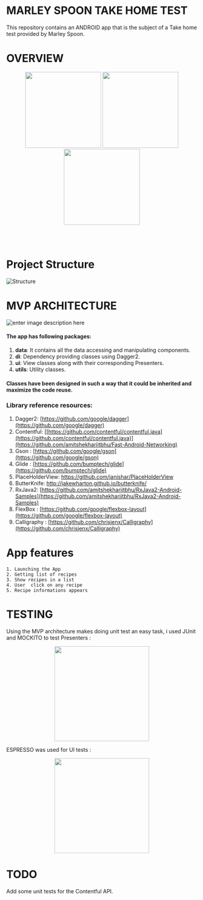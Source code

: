 



# MARLEY SPOON TAKE HOME TEST
This repository contains an ANDROID app that is the subject of a Take home test  provided by Marley Spoon.
# OVERVIEW

<p align="center">

  <img src="http://achraf.fps-platform.com/marleyspoon/screen1.gif" width="200">
  <img src="http://achraf.fps-platform.com/marleyspoon/screen3.png" width="200">
  <img src="http://achraf.fps-platform.com/marleyspoon/screen2.png" width="200">
</p>
<br>
<br>

# Project Structure
![Structure](http://achraf.fps-platform.com/marleyspoon/architecture.jpg)
<br>

# MVP ARCHITECTURE
![enter image description here](http://achraf.fps-platform.com/marleyspoon/MVP2.jpg)
#### The app has following packages:
1. **data**: It contains all the data accessing and manipulating components.
2. **di**: Dependency providing classes using Dagger2.
3. **ui**: View classes along with their corresponding Presenters.
4. **utils**: Utility classes.

#### Classes have been designed in such a way that it could be inherited and maximize the code reuse.

### Library reference resources:
1. Dagger2: [https://github.com/google/dagger](https://github.com/google/dagger)
2. Contentful: [[https://github.com/contentful/contentful.java](https://github.com/contentful/contentful.java)](https://github.com/amitshekhariitbhu/Fast-Android-Networking)
3. Gson : [https://github.com/google/gson](https://github.com/google/gson)
4. Glide : [https://github.com/bumptech/glide](https://github.com/bumptech/glide)
5. PlaceHolderView: https://github.com/janishar/PlaceHolderView
6. ButterKnife: http://jakewharton.github.io/butterknife/
7. RxJava2: [https://github.com/amitshekhariitbhu/RxJava2-Android-Samples](https://github.com/amitshekhariitbhu/RxJava2-Android-Samples)
8. FlexBox : [https://github.com/google/flexbox-layout](https://github.com/google/flexbox-layout)
9. Calligraphy :  [https://github.com/chrisjenx/Calligraphy](https://github.com/chrisjenx/Calligraphy)

# App features
```
1. Launching the App
2. Getting list of recipes
3. Show recipes in a list
4. User  click on any recipe
5. Recipe informations appears
```

# TESTING
Using the MVP architecture makes doing unit test an easy task, i used JUnit and MOCKITO to test  Presenters :
<p align="center">
  <img src="http://achraf.fps-platform.com/marleyspoon/unit.png" width="250">
</p>

ESPRESSO was used for UI tests :
<p align="center">
  <img src="http://achraf.fps-platform.com/marleyspoon/ui.png" width="250">
</p>

# TODO
Add some unit tests for the Contentful API.
